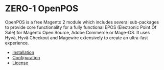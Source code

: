# ZERO-1 OpenPOS

OpenPOS is a free Magento 2 module which includes several sub-packages to provide core functionality for a fully functional EPOS (Electronic Point Of Sale) for Magento Open Source, Adobe Commerce or Mage-OS. It uses Hyvä, Hyvä Checkout and Magewire extensively to create an ultra-fast experience. 

 - [Installation](installation.md)
 - [Configuration](configuration.md)
 - [License](LICENSE.txt)